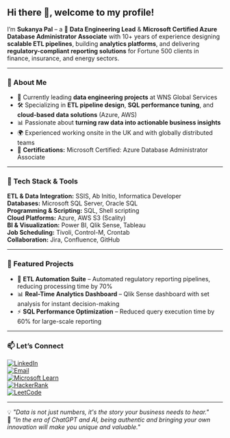 ## Hi there 👋, welcome to my profile!  

I’m **Sukanya Pal** – a 🚀 **Data Engineering Lead** & **Microsoft Certified Azure Database Administrator Associate** with 10+ years of experience designing **scalable ETL pipelines**, building **analytics platforms**, and delivering **regulatory-compliant reporting solutions** for Fortune 500 clients in finance, insurance, and energy sectors.  

---

### 🔹 About Me  
- 💼 Currently leading **data engineering projects** at WNS Global Services  
- 🛠 Specializing in **ETL pipeline design**, **SQL performance tuning**, and **cloud-based data solutions** (Azure, AWS)  
- 📊 Passionate about **turning raw data into actionable business insights**  
- 🌍 Experienced working onsite in the UK and with globally distributed teams  
- 📜 **Certifications:** Microsoft Certified: Azure Database Administrator Associate  

---

### 🔹 Tech Stack & Tools  
**ETL & Data Integration:** SSIS, Ab Initio, Informatica Developer  
**Databases:** Microsoft SQL Server, Oracle SQL  
**Programming & Scripting:** SQL, Shell scripting  
**Cloud Platforms:** Azure, AWS S3 (Scality)  
**BI & Visualization:** Power BI, Qlik Sense, Tableau  
**Job Scheduling:** Tivoli, Control-M, Crontab  
**Collaboration:** Jira, Confluence, GitHub  

---

### 📌 Featured Projects  
- 📂 **ETL Automation Suite** – Automated regulatory reporting pipelines, reducing processing time by 70%  
- 📊 **Real-Time Analytics Dashboard** – Qlik Sense dashboard with set analysis for instant decision-making  
- ⚡ **SQL Performance Optimization** – Reduced query execution time by 60% for large-scale reporting  

---

### 📫 Let’s Connect  
[![LinkedIn](https://img.shields.io/badge/LinkedIn-Profile-blue?logo=linkedin)](https://www.linkedin.com/in/sukanya-pal-a65623b4/)  
[![Email](https://img.shields.io/badge/Email-sukanya.pal%40outlook.com-red?logo=gmail)](mailto:sukanya.pal@outlook.com)  
[![Microsoft Learn](https://img.shields.io/badge/Microsoft%20Learn-Profile-blue?logo=microsoft)](https://learn.microsoft.com/en-us/users/sukanyapal-6099/)  
[![HackerRank](https://img.shields.io/badge/HackerRank-Profile-brightgreen?logo=hackerrank)](https://www.hackerrank.com/profile/pal_sukanya_26)  
[![LeetCode](https://img.shields.io/badge/LeetCode-Profile-orange?logo=leetcode)](https://leetcode.com/u/sratri6/)  

---

💡 *"Data is not just numbers, it's the story your business needs to hear."*  
🧠 *"In the era of ChatGPT and AI, being authentic and bringing your own innovation will make you unique and valuable."*
